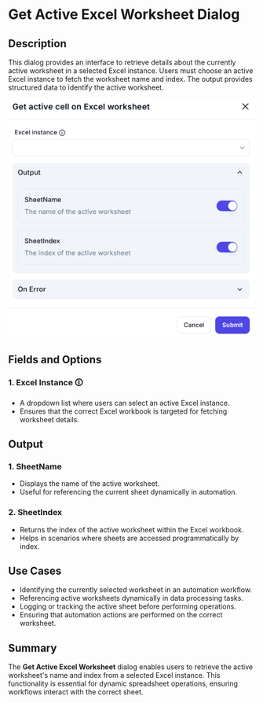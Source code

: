 # Get Active Excel Worksheet Dialog

## Description

This dialog provides an interface to retrieve details about the currently active worksheet in a selected Excel instance. Users must choose an active Excel instance to fetch the worksheet name and index. The output provides structured data to identify the active worksheet.

![alt text](get-active-excel-worksheet.png)

## Fields and Options

### 1. **Excel Instance** 🛈

- A dropdown list where users can select an active Excel instance.
- Ensures that the correct Excel workbook is targeted for fetching worksheet details.

## Output

### 1. **SheetName**  

- Displays the name of the active worksheet.
- Useful for referencing the current sheet dynamically in automation.

### 2. **SheetIndex**  

- Returns the index of the active worksheet within the Excel workbook.
- Helps in scenarios where sheets are accessed programmatically by index.

## Use Cases

- Identifying the currently selected worksheet in an automation workflow.
- Referencing active worksheets dynamically in data processing tasks.
- Logging or tracking the active sheet before performing operations.
- Ensuring that automation actions are performed on the correct worksheet.

## Summary

The **Get Active Excel Worksheet** dialog enables users to retrieve the active worksheet's name and index from a selected Excel instance. This functionality is essential for dynamic spreadsheet operations, ensuring workflows interact with the correct sheet.
